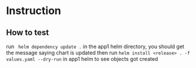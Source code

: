 # Instruction
## How to test
run  ` helm dependency update .` in the app1 helm directory, you should get the message saying chart is updated
then run `helm install <release> . -f values.yaml --dry-run` in app1 helm to see objects got created
